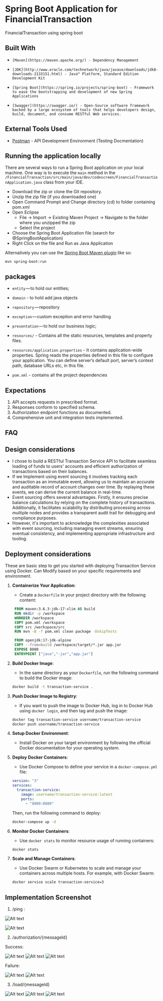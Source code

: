 # Spring Boot Application for FinancialTransaction

FinancialTransaction using spring boot

## Built With

-     [Maven](https://maven.apache.org/) - Dependency Management
-     [JDK](http://www.oracle.com/technetwork/java/javase/downloads/jdk8-downloads-2133151.html) - Java™ Platform, Standard Edition Development Kit
-     [Spring Boot](https://spring.io/projects/spring-boot) - Framework to ease the bootstrapping and development of new Spring Applications
-     [Swagger](https://swagger.io/) - Open-Source software framework backed by a large ecosystem of tools that helps developers design, build, document, and consume RESTful Web services.

## External Tools Used

- [Postman](https://www.getpostman.com/) - API Development Environment (Testing Docmentation)

## Running the application locally

There are several ways to run a Spring Boot application on your local machine. One way is to execute the `main` method in the `/FinancialTransaction/src/main/java/dev/codescreen/FinancialTransactionApplication.java` class from your IDE.

- Download the zip or clone the Git repository.
- Unzip the zip file (if you downloaded one)
- Open Command Prompt and Change directory (cd) to folder containing pom.xml
- Open Eclipse
  - File -> Import -> Existing Maven Project -> Navigate to the folder where you unzipped the zip
  - Select the project
- Choose the Spring Boot Application file (search for @SpringBootApplication)
- Right Click on the file and Run as Java Application

Alternatively you can use the [Spring Boot Maven plugin](https://docs.spring.io/spring-boot/docs/current/reference/html/build-tool-plugins-maven-plugin.html) like so:

```shell
mvn spring-boot:run
```

## packages

- `entity` — to hold our entities;
- `domain` - to hold add java objects
- `repository` — repository
- `exception` — custom exception and error handling
- `presentation` — to hold our business logic;

- `resources/` - Contains all the static resources, templates and property files.
- `resources/application.properties` - It contains application-wide properties. Spring reads the properties defined in this file to configure your application. You can define server’s default port, server’s context path, database URLs etc, in this file.

- `pom.xml` - contains all the project dependencies

## Expectations

1. API accepts requests in prescribed format.
2. Responses conform to specified schema.
3. Authorization endpoint functions as documented.
4. Comprehensive unit and integration tests implemented.

## FAQ

## Design considerations

- I chose to build a RESTful Transaction Service API to facilitate seamless loading of funds to users' accounts and efficient authorization of transactions based on their balances.
- If we Implement using event sourcing it involves tracking each transaction as an immutable event, allowing us to maintain an accurate and auditable record of account changes over time. By replaying these events, we can derive the current balance in real-time.
- Event sourcing offers several advantages. Firstly, it ensures precise balance calculations by relying on the complete history of transactions. Additionally, it facilitates scalability by distributing processing across multiple nodes and provides a transparent audit trail for debugging and compliance purposes.
- However, it's important to acknowledge the complexities associated with event sourcing, including managing event streams, ensuring eventual consistency, and implementing appropriate infrastructure and tooling.

## Deployment considerations

These are basic step to get you started with deploying Transaction Service using Docker. Can Modify based on your specific requirements and environment.

1. **Containerize Your Application**:

   - Create a `Dockerfile` in your project directory with the following content:

   ```Dockerfile
    FROM maven:3.6.3-jdk-17-slim AS build
    RUN mkdir -p /workspace
    WORKDIR /workspace
    COPY pom.xml /workspace
    COPY src /workspace/src
    RUN mvn -B -f pom.xml clean package -DskipTests

    FROM openjdk:17-jdk-alpine
    COPY --from=build /workspace/target/*.jar app.jar
    EXPOSE 8080
    ENTRYPOINT ["java","-jar","app.jar"]
   ```

2. **Build Docker Image**:

   - In the same directory as your `Dockerfile`, run the following command to build the Docker image:

   ```bash
   docker build -t transaction-service .
   ```

3. **Push Docker Image to Registry**:

   - If you want to push the image to Docker Hub, log in to Docker Hub using `docker login`, and then tag and push the image:

   ```bash
   docker tag transaction-service username/transaction-service
   docker push username/transaction-service
   ```

4. **Setup Docker Environment**:

   - Install Docker on your target environment by following the official Docker documentation for your operating system.

5. **Deploy Docker Containers**:

   - Use Docker Compose to define your service in a `docker-compose.yml` file:

   ```yaml
   version: "3"
   services:
     transaction-service:
       image: username/transaction-service:latest
       ports:
         - "8080:8080"
   ```

   Then, run the following command to deploy:

   ```bash
   docker-compose up -d
   ```

6. **Monitor Docker Containers**:

   - Use `docker stats` to monitor resource usage of running containers:

   ```bash
   docker stats
   ```

7. **Scale and Manage Containers**:
   - Use Docker Swarm or Kubernetes to scale and manage your containers across multiple hosts. For example, with Docker Swarm:
   ```bash
   docker service scale transaction-service=3
   ```

## Implementation Screenshot

1. /ping :

![Alt text](src\main\resources\Ping.png)

![Alt text](src\main\resources\ping2.png)

2.  /authorization/{messageId}

Success:

![Alt text](src\main\resources\authorization.png)
![Alt text](src\main\resources\authorization2.png)
![Alt text](src\main\resources\authorization3.png)

Failure:

![Alt text](src\main\resources\authorization4.png)
![Alt text](src\main\resources\authorization5.png)

3.  /load/{messageId}

![Alt text](src\main\resources\load.png)
![Alt text](src\main\resources\load1.png)
![Alt text](src\main\resources\load2.png)
